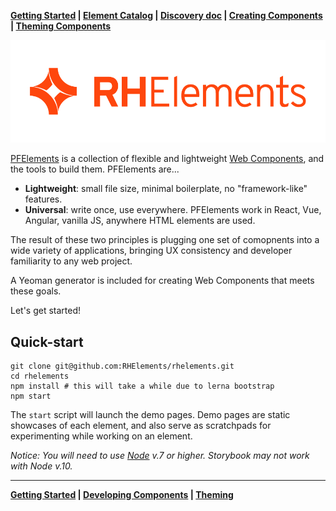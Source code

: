 **[Getting Started][start] | [Element Catalog][storybook] | [Discovery doc](https://docs.google.com/document/d/1THnbwpUelkNfwHs8br-DmFYbJjX5NQwVveGYAP7XUAY/edit) | [Creating Components][develop] | [Theming Components][theming]**

![PFElements logo](./brand/logo/png/rhelements-logo-red.png)

[PFElements][rhe] is a collection of flexible and lightweight [Web Components][wc], and the tools to build them. PFElements are...

- **Lightweight**: small file size, minimal boilerplate, no "framework-like" features.
- **Universal**: write once, use everywhere. PFElements work in React, Vue, Angular, vanilla JS, anywhere HTML elements are used.

The result of these two principles is plugging one set of comopnents into a wide variety of applications, bringing UX consistency and developer familiarity to any web project.

A Yeoman generator is included for creating Web Components that meets these goals.

Let's get started!

## Quick-start

    git clone git@github.com:RHElements/rhelements.git
    cd rhelements
    npm install # this will take a while due to lerna bootstrap
    npm start

The `start` script will launch the demo pages. Demo pages are static showcases of each element, and also serve as scratchpads for experimenting while working on an element.

_Notice: You will need to use [Node](https://nodejs.org/en/) v.7 or higher. Storybook *may* not work with Node v.10._

---

**[Getting Started][start] | [Developing Components][develop] | [Theming][theming]**

[rhe]: https://github.com/RHElements/rhelements
[wc]: https://developer.mozilla.org/en-US/docs/Web/Web_Components
[home]: https://rhelements.github.io/
[start]: https://rhelements.github.io/getting-started/
[develop]: https://rhelements.github.io/develop/
[theming]: https://rhelements.github.io/theme/
[storybook]: https://rhelements.github.io/rhelements/
